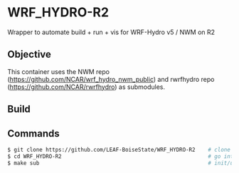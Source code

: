 # WRF_HYDRO-R2
Wrapper to automate build + run + vis for WRF-Hydro v5 / NWM on R2

## Objective
This container uses the NWM repo (https://github.com/NCAR/wrf_hydro_nwm_public) 
and rwrfhydro repo (https://github.com/NCAR/rwrfhydro) as submodules.


## Build


## Commands
```bash
$ git clone https://github.com/LEAF-BoiseState/WRF_HYDRO-R2    # clone repo
$ cd WRF_HYDRO-R2                                              # go into repo
$ make sub                                                     # init/update submodule
```





